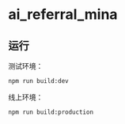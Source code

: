 # ai_referral_mina

## 运行

测试环境：

```bash
npm run build:dev
```

线上环境：

```bash
npm run build:production
```
